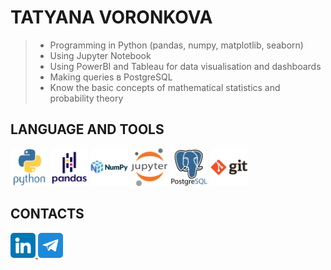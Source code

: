 # TATYANA VORONKOVA

> * Programming in Python (pandas, numpy, matplotlib, seaborn)
> * Using Jupyter Notebook
> * Using PowerBI and Tableau for data visualisation and dashboards
> * Making queries в PostgreSQL
> * Know the basic concepts of mathematical statistics and probability theory

## LANGUAGE AND TOOLS

<img src="assets/img/icons/python-original-wordmark.svg" width="60" height="60"> <img src="assets/img/icons/pandas-original-wordmark.svg" width="60" height="60"> <img src="assets/img/icons/numpy-original-wordmark.svg" width="60" height="60"> <img src="assets/img/icons/jupyter-original-wordmark.svg" width="60" height="60"> <img src="assets/img/icons/postgresql-original-wordmark.svg" width="60" height="60"> <img src="assets/img/icons/git-original-wordmark.svg" width="60" height="60">
          
## CONTACTS

<a href="https://tatyanavoronkova.github.io/" target="_blank">
  <img src="assets/img/icons/linkedin.png" width="40" height="40">
</a>
<a href="https://t.me/t_n_ya" target="_blank">
  <img src="assets/img/icons/telegram.png" width="40" height="40">
</a>
